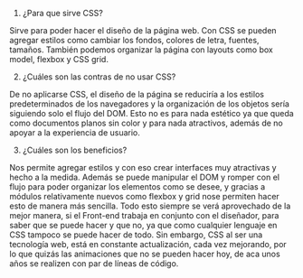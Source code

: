 1. ¿Para que sirve CSS?

Sirve para poder hacer el diseño de la página web. Con CSS se pueden agregar estilos como cambiar los fondos, colores de letra, fuentes, tamaños. También podemos organizar la página con layouts como box model, flexbox y CSS grid.

2. ¿Cuáles son las contras de no usar CSS?

De no aplicarse CSS, el diseño de la página se reduciría a los estilos predeterminados de los navegadores y la organización de los objetos sería siguiendo solo el flujo del DOM. Esto no es para nada estético ya que queda como documentos planos sin color y para nada atractivos, además de no apoyar a la experiencia de usuario.

3. ¿Cuáles son los beneficios?

Nos permite agregar estilos y con eso crear interfaces muy atractivas y hecho a la medida. Además se puede manipular el DOM y romper con el flujo para poder organizar los elementos como se desee, y gracias a módulos relativamente nuevos como flexbox y grid nose permiten hacer esto de manera más sencilla. Todo esto siempre se verá aprovechado de la mejor manera, si el Front-end trabaja en conjunto con el diseñador, para saber que se puede hacer y que no, ya que como cualquier lenguaje en CSS tampoco se puede hacer de todo. Sin embargo, CSS al ser una tecnología web, está en constante actualización, cada vez mejorando, por lo que quizás las animaciones que no se pueden hacer hoy, de aca unos años se realizen con par de líneas de código. 